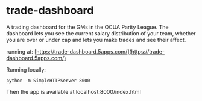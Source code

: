 trade-dashboard
===============

A trading dashboard for the GMs in the OCUA Parity League. The dashboard lets you see the current salary distribution of your team, whether you are over or under cap and lets you make trades and see their affect.

running at: [https://trade-dashboard.5apps.com/](https://trade-dashboard.5apps.com/)

Running locally:

```
python -m SimpleHTTPServer 8000
```

Then the app is available at localhost:8000/index.html
